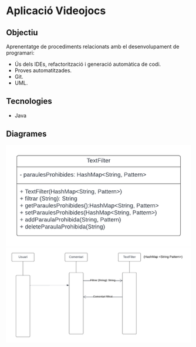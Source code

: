 Aplicació Videojocs
===================

Objectiu
--------

Aprenentatge de procediments relacionats amb el desenvolupament de programari:
- Ús dels IDEs, refactorització i generació automàtica de codi. 
- Proves automatitzades.
- Git.
- UML.

Tecnologies
-----------

- Java

Diagrames
---------

![image 1](./diagrams/DiagramaClasse.png) 
![image 1](./diagrams/DiagramaSecuencia.png)
